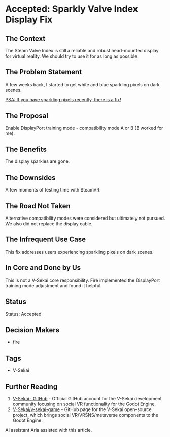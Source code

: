 # Accepted: Sparkly Valve Index Display Fix

## The Context

The Steam Valve Index is still a reliable and robust head-mounted display for virtual reality. We should try to use it for as long as possible.

## The Problem Statement

A few weeks back, I started to get white and blue sparkling pixels on dark scenes.

[PSA: If you have sparkling pixels recently, there is a fix!](https://www.reddit.com/r/ValveIndex/comments/oxd6xa/psa_if_you_have_sparkling_pixels_recently_there/)

## The Proposal

Enable DisplayPort training mode - compatibility mode A or B (B worked for me).

## The Benefits

The display sparkles are gone.

## The Downsides

A few moments of testing time with SteamVR.

## The Road Not Taken

Alternative compatibility modes were considered but ultimately not pursued. We also did not replace the display cable.

## The Infrequent Use Case

This fix addresses users experiencing sparkling pixels on dark scenes.

## In Core and Done by Us

This is not a V-Sekai core responsibility. Fire implemented the DisplayPort training mode adjustment and found it helpful.

## Status

Status: Accepted <!-- Draft | Proposed | Rejected | Accepted | Deprecated | Superseded by -->

## Decision Makers

- fire

## Tags

- V-Sekai

## Further Reading

1. [V-Sekai · GitHub](https://github.com/v-sekai) - Official GitHub account for the V-Sekai development community focusing on social VR functionality for the Godot Engine.
2. [V-Sekai/v-sekai-game](https://github.com/v-sekai/v-sekai-game) - GitHub page for the V-Sekai open-source project, which brings social VR/VRSNS/metaverse components to the Godot Engine.

AI assistant Aria assisted with this article.

